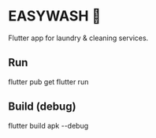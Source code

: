 ﻿# EASYWASH 🧺
Flutter app for laundry & cleaning services.

## Run
flutter pub get
flutter run

## Build (debug)
flutter build apk --debug
